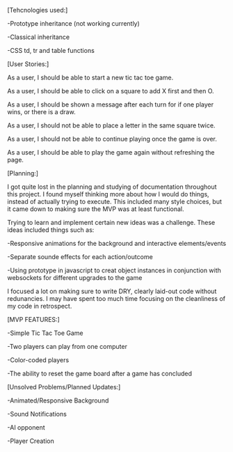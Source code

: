 [Tehcnologies used:]

-Prototype inheritance (not working currently)

-Classical inheritance

-CSS td, tr and table functions


[User Stories:]

As a user, I should be able to start a new tic tac toe game.

As a user, I should be able to click on a square to add X first and then O.

As a user, I should be shown a message after each turn for if one player wins, or there is a draw.

As a user, I should not be able to place a letter in the same square twice.

As a user, I should not be able to continue playing once the game is over.

As a user, I should be able to play the game again without refreshing the page.



[Planning:]

I got quite lost in the planning and studying of documentation throughout this project. I found myself thinking more about how I would do things, 
instead of actually trying to execute. This included many style choices, but it came down to making sure the MVP was at least functional.

Trying to learn and implement certain new ideas was a challenge. These ideas included things such as:

-Responsive animations for the background and interactive elements/events

-Separate sounde effects for each action/outcome

-Using prototype in javascript to creat object instances in conjunction with websockets for different upgrades to the game


I focused a lot on making sure to write DRY, clearly laid-out code without redunancies. I may have spent too much time focusing on the cleanliness of my code in retrospect. 


[MVP FEATURES:]

-Simple Tic Tac Toe Game

-Two players can play from one computer

-Color-coded players 

-The ability to reset the game board after a game has concluded


[Unsolved Problems/Planned Updates:]

-Animated/Responsive Background

-Sound Notifications

-AI opponent

-Player Creation

